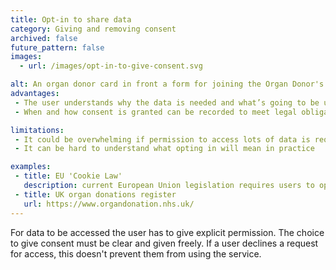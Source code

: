 ```yaml
---
title: Opt-in to share data
category: Giving and removing consent
archived: false
future_pattern: false
images:
  - url: /images/opt-in-to-give-consent.svg

alt: An organ donor card in front a form for joining the Organ Donor's Register.
advantages:
 - The user understands why the data is needed and what’s going to be used for, as long as the explanation is included in the request
 - When and how consent is granted can be recorded to meet legal obligations

limitations:
 - It could be overwhelming if permission to access lots of data is requested at once
 - It can be hard to understand what opting in will mean in practice

examples:
 - title: EU 'Cookie Law'
   description: current European Union legislation requires users to opt-in to cookies being stored on devices.
 - title: UK organ donations register
   url: https://www.organdonation.nhs.uk/
---
```

For data to be accessed the user has to give explicit permission. The choice to give consent must be clear and given freely. If a user declines a request for access, this doesn't prevent them from using the service.
